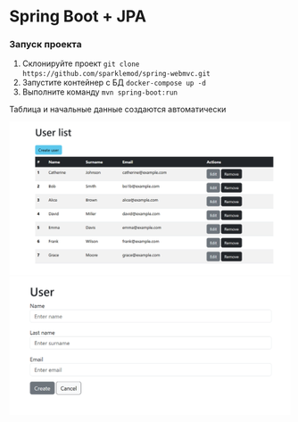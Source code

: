 # Spring Boot + JPA

### Запуск проекта
1. Склонируйте проект `git clone https://github.com/sparklemod/spring-webmvc.git`
2. Запустите контейнер с БД `docker-compose up -d`
3. Выполните команду `mvn spring-boot:run`

Таблица и начальные данные создаются автоматически

![ALT TEXT](src/main/resources/static/img/img.png)
![ALT TEXT](src/main/resources/static/img/img_1.png)
